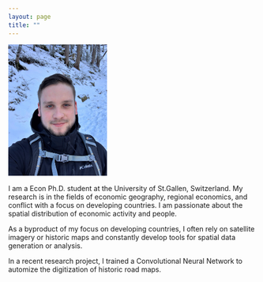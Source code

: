 ```yaml
---
layout: page
title: ""
---
```


<img src="assets/github-img/profile.png" width="200" heigth="266">


I am a Econ Ph.D. student at the University of St.Gallen, Switzerland. My research is in the fields of economic geography, regional economics, and conflict with a focus on developing countries. I am passionate about the spatial distribution of economic activity and people. 

As a byproduct of my focus on developing countries, I often rely on satellite imagery or historic maps and constantly develop tools for spatial data generation or analysis.

In a recent research project, I trained a Convolutional Neural Network to automize the digitization of historic road maps.
